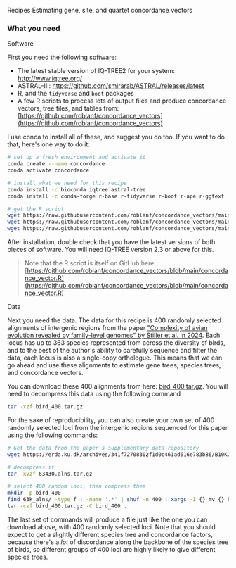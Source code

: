 Recipes
Estimating gene, site, and quartet concordance vectors

### What you need

Software

First you need the following software:

* The latest stable version of IQ-TREE2 for your system: http://www.iqtree.org/
* ASTRAL-III: https://github.com/smirarab/ASTRAL/releases/latest
* R, and the `tidyverse` and `boot` packages
* A few R scripts to process lots of output files and produce concordance vectors, tree files, and tables from: [https://github.com/roblanf/concordance_vectors](https://github.com/roblanf/concordance_vectors)

I use conda to install all of these, and suggest you do too. If you want to do that, here's one way to do it:

```bash
# set up a fresh environment and activate it
conda create --name concordance
conda activate concordance

# install what we need for this recipe
conda install -c bioconda iqtree astral-tree
conda install -c conda-forge r-base r-tidyverse r-boot r-ape r-ggtext

# get the R script
wget https://raw.githubusercontent.com/roblanf/concordance_vectors/main/concordance_vector.R
wget https://raw.githubusercontent.com/roblanf/concordance_vectors/main/concordance_table.R
wget https://raw.githubusercontent.com/roblanf/concordance_vectors/main/change_labels.R

```

After installation, double check that you have the latest versions of both pieces of software. You will need IQ-TREE version 2.3 or above for this. 

> Note that the R script is itself on GitHub here: [https://github.com/roblanf/concordance_vectors/blob/main/concordance_vector.R](https://github.com/roblanf/concordance_vectors/blob/main/concordance_vector.R)

Data

Next you need the data. The data for this recipe is 400 randomly selected alignments of intergenic regions from the paper ["Complexity of avian evolution revealed by family-level genomes" by Stiller et al. in 2024](https://doi.org/10.1038/s41586-024-07323-1). Each locus has up to  363 species represented from across the diversity of birds, and to the best of the author's ability to carefully sequence and filter the data, each locus is also a single-copy orthologue. This means that we can go ahead and use these alignments to estimate gene trees, species trees, and concordance vectors. 

You can download these 400 alignments from here: [bird_400.tar.gz](https://github.com/user-attachments/files/15894364/bird_400.tar.gz). You will need to decompress this data using the following command

```bash
tar -xzf bird_400.tar.gz
```

For the sake of reproducibility, you can also create your own set of 400 randomly selected loci from the intergenic regions sequenced for this paper using the following commands:

```bash
# Get the data from the paper's supplementary data repository
wget https://erda.ku.dk/archives/341f72708302f1d0c461ad616e783b86/B10K/data_upload/01_alignments_and_gene_trees/intergenic_regions/63430.alns.tar.gz

# decompress it
tar -xvzf 63430.alns.tar.gz

# select 400 random loci, then compress them
mkdir -p bird_400
find 63k_alns/ -type f ! -name '.*' | shuf -n 400 | xargs -I {} mv {} bird_400/ # avoid files that start with '.'
tar -czf bird_400.tar.gz -C bird_400 .
```

The last set of commands will produce a file just like the one you can download above, with 400 randomly selected loci. Note that you should expect to get a slightly different species tree and concordance factors, because there's a *lot* of discordance along the backbone of the species tree of birds, so different groups of 400 loci are highly likely to give different species trees.